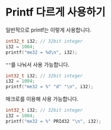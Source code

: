# Printf 다르게 사용하기

일반적으로 printf는 이렇게 사용합니다.

```c
int32_t i32; // 32bit integer
i32 = 1004;
printf("me32 = %d\n", i32);
```

 `""`를 나눠서 사용 가능합니다.
```c
int32_t i32; // 32bit integer
i32 = 1004;
printf("me32 = %" "d" "\n", i32);
```

매크로를 이용해 사용 가능합니다.
```c
int32_t i32; // 32bit integer
i32 = 1004;
printf("me32 = %" PRId32 "\n", i32);
```